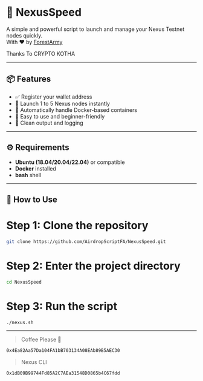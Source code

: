 # 🚀 NexusSpeed

A simple and powerful script to launch and manage your Nexus Testnet nodes quickly.  
With ❤️ by [ForestArmy](https://t.me/forestarmy)

Thanks To CRYPTO KOTHA 

---

## 📦 Features

- ✅ Register your wallet address
- 🚀 Launch 1 to 5 Nexus nodes instantly
- 🔁 Automatically handle Docker-based containers
- 🧠 Easy to use and beginner-friendly
- 📄 Clean output and logging

---

## ⚙️ Requirements

- **Ubuntu (18.04/20.04/22.04)** or compatible
- **Docker** installed
- **bash** shell

---

## 🧪 How to Use


# Step 1: Clone the repository
```bash
git clone https://github.com/AirdropScriptFA/NexusSpeed.git
```

# Step 2: Enter the project directory
```bash
cd NexusSpeed
```

# Step 3: Run the script
```bash
./nexus.sh
```

---

>Coffee Please 🥺 
```bash
0x4Ea82Aa57Da104FA1bB703134A08EAb89B5AEC30
```
> Nexus CLI
```bash
0x1dB09B99744Fd85A2C7AEa31548D0865b4C67fdd
```
